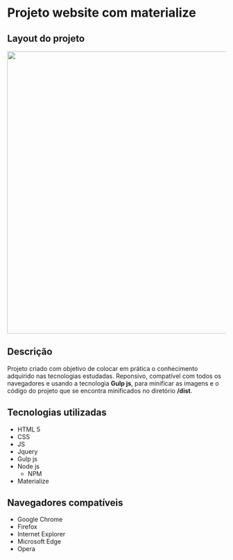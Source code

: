 # Projeto website com materialize

## Layout do projeto

<p align="center">
<img src="https://user-images.githubusercontent.com/47195193/81333807-7c5bf580-907b-11ea-8c5f-347727dfcbea.png" width="650px">
</p>

## Descrição

Projeto criado com objetivo de colocar em prática o conhecimento adquirido nas tecnologias estudadas. Reponsivo, compatível com todos os navegadores e usando a tecnologia **Gulp js**, para minificar as imagens e o código do projeto que se encontra minificados no diretório **/dist**.

## Tecnologias utilizadas

* HTML 5
* CSS
* JS
* Jquery
* Gulp js
* Node js
  * NPM
* Materialize

## Navegadores compatíveis

* Google Chrome
* Firefox
* Internet Explorer
* Microsoft Edge
* Opera




